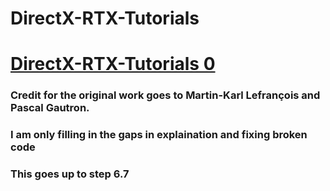 # DirectX-RTX-Tutorials

# [DirectX-RTX-Tutorials 0](https://github.com/cpyburn/DirectX-RTX-Tutorials/tree/main/0%20-%20Starting%20Project)
### Credit for the original work goes to Martin-Karl Lefrançois and Pascal Gautron. 
### I am only filling in the gaps in explaination and fixing broken code
### This goes up to step 6.7 
